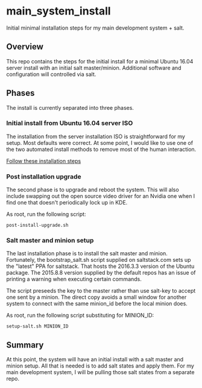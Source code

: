 # main_system_install
Initial minimal installation steps for my main development system + salt.

## Overview

This repo contains the steps for the initial install for a minimal Ubuntu
16.04 server install with an initial salt master/minion. Additional software
and configuration will controlled via salt.

## Phases

The install is currently separated into three phases.

### Initial install from Ubuntu 16.04 server ISO

The installation from the server installation ISO is straightforward for my
setup. Most defaults were correct. At some point, I would like to use one
of the two automated install methods to remove most of the human interaction.

[Follow these installation steps](./initial.markdown)

### Post installation upgrade

The second phase is to upgrade and reboot the system. This will also include
swapping out the open source video driver for an Nvidia one when I find one
that doesn't periodically lock up in KDE.

As root, run the following script:

`post-install-upgrade.sh`

### Salt master and minion setup

The last installation phase is to install the salt master and minion.
Fortunately, the bootstrap_salt.sh script supplied on saltstack.com sets up
the "latest" PPA for saltstack. That hosts the 2016.3.3 version of the Ubuntu
package. The 2015.8.8 version supplied by the default repos has an issue of
printing a warning when executing certain commands.

The script preseeds the key to the master rather than use salt-key to accept
one sent by a minion. The direct copy avoids a small window for another system
to connect with the same minion_id before the local minion does.

As root, run the following script substituting for MINION_ID:

`setup-salt.sh MINION_ID`

## Summary

At this point, the system will have an initial install with a salt master and
minion setup. All that is needed is to add salt states and apply them. For my
main development system, I will be pulling those salt states from a separate
repo.
